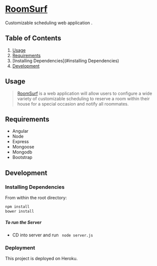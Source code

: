# [RoomSurf]()
Customizable scheduling web application .

## Table of Contents

1. [Usage](#usage)
1. [Requirements](#requirements)
1. [Installing Dependencies](#installing Dependencies)
1. [Development](#development)

## Usage

> [RoomSurf]() is a web application will allow users to configure a wide variety of customizable scheduling to reserve a room within their house for a special occasion and notify all roommates.

## Requirements

- Angular
- Node
- Express
- Mongoose
- Mongodb
- Bootstrap

## Development

### Installing Dependencies

From within the root directory:

```sh
npm install
bower install
```
##### To run the Server

- CD into server and run ``` node server.js```

### Deployment

This project is deployed on Heroku.
